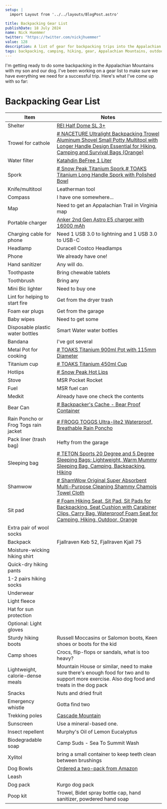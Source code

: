 ```yaml
---
setup: |
  import Layout from '../../layouts/BlogPost.astro'

title: Backpacking Gear List
publishDate: 18 July 2024
name: Nick Huemmer
twitter: "https://twitter.com/nickjhuemmer"
value: 128
description: A list of gear for backpacking trips into the Appalachian Mountains.
tags: backpacking, camping, hiking, gear, Appalachian Mountains, outdoors, nature, backpacking gear list
---
```


I'm getting ready to do some backpacking in the Appalachian Mountains with my son and our dog.  I've been working on a gear list to make sure we have everything we need for a successful trip.  Here's what I've come up with so far:


# Backpacking Gear List


| Item                                 | Notes                                                                                                                                                                                                                                                                                                                                                                                                                                                                                                                                                                                                                                                                                                                                                                                                                                                                                                                                                                                                                                                                                                                                                                                                                                                      |
| ------------------------------------ | ---------------------------------------------------------------------------------------------------------------------------------------------------------------------------------------------------------------------------------------------------------------------------------------------------------------------------------------------------------------------------------------------------------------------------------------------------------------------------------------------------------------------------------------------------------------------------------------------------------------------------------------------------------------------------------------------------------------------------------------------------------------------------------------------------------------------------------------------------------------------------------------------------------------------------------------------------------------------------------------------------------------------------------------------------------------------------------------------------------------------------------------------------------------------------------------------------------------------------------------------------------- |
| Shelter                              | [REI Half Dome SL 3+](https://www.rei.com/product/185633/rei-co-op-half-dome-sl-3-tent-with-footprint)                                                                                                                                                                                                                                                                                                                                                                                                                                                                                                                                                                                                                                                                                                                                                                                                                                                                                                                                                                                                                                                                                                                                                     |
| Trowel for cathole                   | [# NACETURE Ultralight Backpacking Trowel Aluminum Shovel Small Potty Multitool with Longer Handle Design Essential for Hiking, Camping and Survival Bags (Orange)](https://www.amazon.com/NACETURE-Ultralight-Backpacking-Multitool-Essential/dp/B0BJ2KXW6M/ref=sr_1_9?crid=O6I6FGCS18O4&dib=eyJ2IjoiMSJ9.qlBeOgjIMnILUcNPLcdL2zDJnk0cJ9-Aka9HgsBcoH5dgV6EkGsyBruDlSigk6OliIP1PLRXMO2inmTBkN3jyB4doJz2d-brIyfT8hfVj7d0QZGbPqpUO7GBUyW-RnD_-iASzWLcwpHnstQpHh7lAFOchHvHaM8USXfidVv6_RHvFOGNI1njWmMGuOYXRIIL2hPUJBefAGBUkrrhKk7yRjbTMDcATKokhlYRT3cUTvd5_WxbpbcJEo0jmSKS9NCnOKrwgG8OH_2yfHOJhRIGca_14Z6lCR8MXmmfpagB5GM.oteggf-bvs4L9i52A6T0yhkd5_K63x0MMXcQLb9EFyM&dib_tag=se&keywords=backpacking+trowel&qid=1721843445&sprefix=backpacking+trow%2Caps%2C99&sr=8-9)                                                                                                                                                                                                                                                                                                                                                                                                                                                                                       |
| Water filter                         | [Katahdin BeFree 1 Liter](https://www.amazon.com/Katadyn-Membrane-Endurance-Camping-Backpacking/dp/B075X5R67T/ref=sr_1_1?crid=31ZOEZTTQ0ETS&dib=eyJ2IjoiMSJ9._3Q5l3hO3iud-prB3ghY7C11XNf6VR12JcPelValZf9V-SR_iUpqYxXiMsqranovZM01x7Jz3v8_sSZQhis4tY_U29XYMqWN40bOub2WYoYNKzph9LmPbojnf6IKQhr7KJaeuTp4_xF-h-T_FUWQEaT-c_EckvtjgSqVikmyjcH5kqEotzyY55Y2C-d8M99CJPHkKsHz-8yvmtf2zqpTsEbUnB_210Lx4Zo2kaoSUloVbO7APgnffuo3pPVFlFSTateW14f5cwe6qTKOTySXdYjMZ38iM-APJLM3sSN6ZUU.Slg8Md9UmQOmO8B1bydUZZI1a5b288nN0Wd2_DK_xdw&dib_tag=se&keywords=katadyn+water+filter&qid=1721843485&sprefix=kata%2Caps%2C95&sr=8-1)                                                                                                                                                                                                                                                                                                                                                                                                                                                                                                                                                                                                                                               |
| Spork                                | [# Snow Peak Titanium Spork](https://www.amazon.com/Snow-Peak-SCT-004-Titanium-Spork/dp/B000AR2N76/ref=sr_1_1?crid=3G61VAVJNM7HK&dib=eyJ2IjoiMSJ9.-AHmR8uk3bE1XBMa7Qgt3QhRH5uAj9iTEI_5uuvUyqWEyKytsA0rMSsGNWynt2yHVfGLIptv0JSQQKXFyftegFJ-834O9O79_7H3APYctoQF3xFspQEGsdmXVmGgzUrbePClu59rC5X6skbZCEGGR63Ioc68V_qaoG8lzmh6Yf7V7fPrgCeRaAsp_Nylhf6S2_6bsIOgOFhtO_8zRLPblBrnvMUvzdJqCrKFh-8Yga_VQ1l8SOzn9QmUSTRf51xqyBxKdQzN73f-9853RjswzbAfGh2m79MtUx3MIJ2kjvI.dOO4dHpEdhz4Jqx6FmN-A9a3tz3fiKuF7UyA6XPuuaU&dib_tag=se&keywords=Snow%2Bpeak%2Bspork&qid=1721843535&sprefix=snow%2Bpeak%2Bspork%2Caps%2C92&sr=8-1&th=1),[# TOAKS Titanium Long Handle Spork with Polished Bowl](https://www.amazon.com/TOAKS-Titanium-Handle-Spork-Polished/dp/B01M69WHEA/ref=sr_1_1?crid=1UTRXB9D4TI5G&dib=eyJ2IjoiMSJ9.TG8hp3ANsCelYSd8kTOV0HWdPK1_-0JrOD6jrgP6PyvCZuc_D1z-0coLWDHo0qWHgUNFRRiapVLOM6LVV3a6B_yHRolTokO6F56Xh6HnKQhUjlT7YYSCPiMNU8jgDRDiLujdBiUA96FVVPCFk3bKDuIz726pctqusdZfutc0XxvNKb1ENapKi-TkWWttQV1XksxPCs0_dB4cdHogQb2UaeCIbkHpOp-Unjq4PNHdnAl2aGhXrQJWqRxEsDHWjbg0dKBxoukHLd6KpJ2lEJebJK2YiEHjvRNaScnFACDlgas.fjhAphqgFE9hFn9xFp6ADUZVQcxhZMP_V_R6tHl6Pj4&dib_tag=se&keywords=toaks+spork+long&qid=1721410118&sprefix=toakes+spork%2Caps%2C171&sr=8-1) |
| Knife/multitool                      | Leatherman tool                                                                                                                                                                                                                                                                                                                                                                                                                                                                                                                                                                                                                                                                                                                                                                                                                                                                                                                                                                                                                                                                                                                                                                                                                                            |
| Compass                              | I have one somewhere...                                                                                                                                                                                                                                                                                                                                                                                                                                                                                                                                                                                                                                                                                                                                                                                                                                                                                                                                                                                                                                                                                                                                                                                                                                    |
| Map                                  | Need to get an Appalachian Trail in Virginia map                                                                                                                                                                                                                                                                                                                                                                                                                                                                                                                                                                                                                                                                                                                                                                                                                                                                                                                                                                                                                                                                                                                                                                                                           |
| Portable charger                     | [Anker 2nd Gen Astro E5 charger with 16000 mAh](https://www.newegg.com/white-anker-a1208h21-16000-mah-power-bank/p/N82E16875968072)                                                                                                                                                                                                                                                                                                                                                                                                                                                                                                                                                                                                                                                                                                                                                                                                                                                                                                                                                                                                                                                                                                                        |
| Charging cable for phone             | Need 1 USB 3.0 to lightning and 1 USB 3.0 to USB-C                                                                                                                                                                                                                                                                                                                                                                                                                                                                                                                                                                                                                                                                                                                                                                                                                                                                                                                                                                                                                                                                                                                                                                                                         |
| Headlamp                             | Duracell Costco Headlamps                                                                                                                                                                                                                                                                                                                                                                                                                                                                                                                                                                                                                                                                                                                                                                                                                                                                                                                                                                                                                                                                                                                                                                                                                                  |
| Phone                                | We already have one!                                                                                                                                                                                                                                                                                                                                                                                                                                                                                                                                                                                                                                                                                                                                                                                                                                                                                                                                                                                                                                                                                                                                                                                                                                       |
| Hand sanitizer                       | Any will do.                                                                                                                                                                                                                                                                                                                                                                                                                                                                                                                                                                                                                                                                                                                                                                                                                                                                                                                                                                                                                                                                                                                                                                                                                                               |
| Toothpaste                           | Bring chewable tablets                                                                                                                                                                                                                                                                                                                                                                                                                                                                                                                                                                                                                                                                                                                                                                                                                                                                                                                                                                                                                                                                                                                                                                                                                                     |
| Toothbrush                           | Bring any                                                                                                                                                                                                                                                                                                                                                                                                                                                                                                                                                                                                                                                                                                                                                                                                                                                                                                                                                                                                                                                                                                                                                                                                                                                  |
| Mini Bic lighter                     | Need to buy one                                                                                                                                                                                                                                                                                                                                                                                                                                                                                                                                                                                                                                                                                                                                                                                                                                                                                                                                                                                                                                                                                                                                                                                                                                            |
| Lint for helping to start fire       | Get from the dryer trash                                                                                                                                                                                                                                                                                                                                                                                                                                                                                                                                                                                                                                                                                                                                                                                                                                                                                                                                                                                                                                                                                                                                                                                                                                   |
| Foam ear plugs                       | Get from the garage                                                                                                                                                                                                                                                                                                                                                                                                                                                                                                                                                                                                                                                                                                                                                                                                                                                                                                                                                                                                                                                                                                                                                                                                                                        |
| Baby wipes                           | Need to get some                                                                                                                                                                                                                                                                                                                                                                                                                                                                                                                                                                                                                                                                                                                                                                                                                                                                                                                                                                                                                                                                                                                                                                                                                                           |
| Disposable plastic water bottles     | Smart Water water bottles                                                                                                                                                                                                                                                                                                                                                                                                                                                                                                                                                                                                                                                                                                                                                                                                                                                                                                                                                                                                                                                                                                                                                                                                                                  |
| Bandana                              | I've got several                                                                                                                                                                                                                                                                                                                                                                                                                                                                                                                                                                                                                                                                                                                                                                                                                                                                                                                                                                                                                                                                                                                                                                                                                                           |
| Metal Pot for cooking                | [# TOAKS Titanium 900ml Pot with 115mm Diameter](https://www.amazon.com/gp/product/B00JZ1CLE8/ref=ewc_pr_img_15?smid=A2KMN2J7NDBH4R&psc=1)                                                                                                                                                                                                                                                                                                                                                                                                                                                                                                                                                                                                                                                                                                                                                                                                                                                                                                                                                                                                                                                                                                                 |
| Titanium cup                         | [# TOAKS Titanium 450ml Cup](https://www.amazon.com/gp/product/B008NOYQ6E/ref=ewc_pr_img_4?smid=AJSWYKX5ODALO&psc=1)                                                                                                                                                                                                                                                                                                                                                                                                                                                                                                                                                                                                                                                                                                                                                                                                                                                                                                                                                                                                                                                                                                                                       |
| Hotlips                              | [# Snow Peak Hot Lips](https://www.amazon.com/gp/product/B0038WTTVS/ref=ewc_pr_img_1?smid=A3LV44X24WWFVZ&psc=1)                                                                                                                                                                                                                                                                                                                                                                                                                                                                                                                                                                                                                                                                                                                                                                                                                                                                                                                                                                                                                                                                                                                                            |
| Stove                                | MSR Pocket Rocket                                                                                                                                                                                                                                                                                                                                                                                                                                                                                                                                                                                                                                                                                                                                                                                                                                                                                                                                                                                                                                                                                                                                                                                                                                          |
| Fuel                                 | MSR fuel can                                                                                                                                                                                                                                                                                                                                                                                                                                                                                                                                                                                                                                                                                                                                                                                                                                                                                                                                                                                                                                                                                                                                                                                                                                               |
| Medkit                               | Already have one check the contents                                                                                                                                                                                                                                                                                                                                                                                                                                                                                                                                                                                                                                                                                                                                                                                                                                                                                                                                                                                                                                                                                                                                                                                                                        |
| Bear Can                             | [# Backpacker's Cache - Bear Proof Container](https://www.amazon.com/gp/product/B0002ZB5Y8/ref=ewc_pr_img_5?smid=A1LQ759O23Q0NG&psc=1)                                                                                                                                                                                                                                                                                                                                                                                                                                                                                                                                                                                                                                                                                                                                                                                                                                                                                                                                                                                                                                                                                                                     |
| Rain Poncho or Frog Togs rain jacket | [# FROGG TOGGS Ultra-lite2 Waterproof, Breathable Rain Poncho](https://www.amazon.com/gp/product/B007X5Z1S6/ref=ewc_pr_img_7?smid=ATVPDKIKX0DER&psc=1)                                                                                                                                                                                                                                                                                                                                                                                                                                                                                                                                                                                                                                                                                                                                                                                                                                                                                                                                                                                                                                                                                                     |
| Pack liner (trash bag)               | Hefty from the garage                                                                                                                                                                                                                                                                                                                                                                                                                                                                                                                                                                                                                                                                                                                                                                                                                                                                                                                                                                                                                                                                                                                                                                                                                                      |
| Sleeping bag                         | [# TETON Sports 20 Degree and 5 Degree Sleeping Bags; Lightweight, Warm Mummy Sleeping Bag, Camping, Backpacking, Hiking](https://www.amazon.com/gp/product/B00TZRPQFI/ref=ewc_pr_img_9?smid=ATVPDKIKX0DER&th=1&psc=1)                                                                                                                                                                                                                                                                                                                                                                                                                                                                                                                                                                                                                                                                                                                                                                                                                                                                                                                                                                                                                                     |
| Shamwow                              | [# ShamWow Original Super Absorbent Multi-Purpose Cleaning Shammy Chamois Towel Cloth](https://www.amazon.com/gp/product/B07CND4MCC/ref=ewc_pr_img_6?smid=A3V82L5X66LGPJ&psc=1)                                                                                                                                                                                                                                                                                                                                                                                                                                                                                                                                                                                                                                                                                                                                                                                                                                                                                                                                                                                                                                                                            |
| Sit pad                              | [# Foam Hiking Seat, Sit Pad, Sit Pads for Backpacking, Seat Cushion with Carabiner Clips, Carry Bag, Waterproof Foam Seat for Camping, Hiking, Outdoor, Orange](https://www.amazon.com/gp/product/B0CFHKL8K3/ref=ewc_pr_img_2?smid=A12E06UGFD0YZK&psc=1)                                                                                                                                                                                                                                                                                                                                                                                                                                                                                                                                                                                                                                                                                                                                                                                                                                                                                                                                                                                                  |
| Extra pair of wool socks             |                                                                                                                                                                                                                                                                                                                                                                                                                                                                                                                                                                                                                                                                                                                                                                                                                                                                                                                                                                                                                                                                                                                                                                                                                                                            |
| Backpack                             | Fjallraven Keb 52, Fjallraven Kjall 75                                                                                                                                                                                                                                                                                                                                                                                                                                                                                                                                                                                                                                                                                                                                                                                                                                                                                                                                                                                                                                                                                                                                                                                                                     |
| Moisture-wicking hiking shirt        |                                                                                                                                                                                                                                                                                                                                                                                                                                                                                                                                                                                                                                                                                                                                                                                                                                                                                                                                                                                                                                                                                                                                                                                                                                                            |
| Quick-dry hiking pants               |                                                                                                                                                                                                                                                                                                                                                                                                                                                                                                                                                                                                                                                                                                                                                                                                                                                                                                                                                                                                                                                                                                                                                                                                                                                            |
| 1-2 pairs hiking socks               |                                                                                                                                                                                                                                                                                                                                                                                                                                                                                                                                                                                                                                                                                                                                                                                                                                                                                                                                                                                                                                                                                                                                                                                                                                                            |
| Underwear                            |                                                                                                                                                                                                                                                                                                                                                                                                                                                                                                                                                                                                                                                                                                                                                                                                                                                                                                                                                                                                                                                                                                                                                                                                                                                            |
| Light fleece                         |                                                                                                                                                                                                                                                                                                                                                                                                                                                                                                                                                                                                                                                                                                                                                                                                                                                                                                                                                                                                                                                                                                                                                                                                                                                            |
| Hat for sun protection               |                                                                                                                                                                                                                                                                                                                                                                                                                                                                                                                                                                                                                                                                                                                                                                                                                                                                                                                                                                                                                                                                                                                                                                                                                                                            |
| Optional: Light gloves               |                                                                                                                                                                                                                                                                                                                                                                                                                                                                                                                                                                                                                                                                                                                                                                                                                                                                                                                                                                                                                                                                                                                                                                                                                                                            |
| Sturdy hiking boots                  | Russell Moccasins or Salomon boots, Keen shoes or boots for the kid                                                                                                                                                                                                                                                                                                                                                                                                                                                                                                                                                                                                                                                                                                                                                                                                                                                                                                                                                                                                                                                                                                                                                                                        |
| Camp shoes                           | Crocs, flip-flops or sandals, what is too heavy?                                                                                                                                                                                                                                                                                                                                                                                                                                                                                                                                                                                                                                                                                                                                                                                                                                                                                                                                                                                                                                                                                                                                                                                                           |
| Lightweight, calorie-dense meals     | Mountain House or similar, need to make sure there's enough food for two and to support more exercise. Also dog food and treats in the dog pack                                                                                                                                                                                                                                                                                                                                                                                                                                                                                                                                                                                                                                                                                                                                                                                                                                                                                                                                                                                                                                                                                                            |
| Snacks                               | Nuts and dried fruit                                                                                                                                                                                                                                                                                                                                                                                                                                                                                                                                                                                                                                                                                                                                                                                                                                                                                                                                                                                                                                                                                                                                                                                                                                       |
| Emergency whistle                    | Gotta find two                                                                                                                                                                                                                                                                                                                                                                                                                                                                                                                                                                                                                                                                                                                                                                                                                                                                                                                                                                                                                                                                                                                                                                                                                                             |
| Trekking poles                       | [Cascade Mountain](https://www.amazon.com/gp/product/B01L2HYPNW/ref=ppx_yo_dt_b_search_asin_title?ie=UTF8&psc=1)                                                                                                                                                                                                                                                                                                                                                                                                                                                                                                                                                                                                                                                                                                                                                                                                                                                                                                                                                                                                                                                                                                                                           |
| Sunscreen                            | Use a mineral-based one.                                                                                                                                                                                                                                                                                                                                                                                                                                                                                                                                                                                                                                                                                                                                                                                                                                                                                                                                                                                                                                                                                                                                                                                                                                   |
| Insect repellent                     | Murphy's Oil of Lemon Eucalyptus                                                                                                                                                                                                                                                                                                                                                                                                                                                                                                                                                                                                                                                                                                                                                                                                                                                                                                                                                                                                                                                                                                                                                                                                                           |
| Biodegradable soap                   | Camp Suds - Sea To Summit Wash                                                                                                                                                                                                                                                                                                                                                                                                                                                                                                                                                                                                                                                                                                                                                                                                                                                                                                                                                                                                                                                                                                                                                                                                                             |
| Xylitol                              | bring a small container to keep teeth clean between brushings                                                                                                                                                                                                                                                                                                                                                                                                                                                                                                                                                                                                                                                                                                                                                                                                                                                                                                                                                                                                                                                                                                                                                                                              |
| Dog Bowls                            | [Ordered a two-pack from Amazon](https://www.amazon.com/gp/product/B0BCS7SD8B/ref=ewc_pr_img_4?smid=A1ID36P4IX52ZW&psc=1)                                                                                                                                                                                                                                                                                                                                                                                                                                                                                                                                                                                                                                                                                                                                                                                                                                                                                                                                                                                                                                                                                                                                  |
| Leash                                |                                                                                                                                                                                                                                                                                                                                                                                                                                                                                                                                                                                                                                                                                                                                                                                                                                                                                                                                                                                                                                                                                                                                                                                                                                                            |
| Dog pack                             | Kurgo dog pack                                                                                                                                                                                                                                                                                                                                                                                                                                                                                                                                                                                                                                                                                                                                                                                                                                                                                                                                                                                                                                                                                                                                                                                                                                             |
| Poop kit                             | Trowel, Bidet spray bottle cap, hand sanitizer, powdered hand soap                                                                                                                                                                                                                                                                                                                                                                                                                                                                                                                                                                                                                                                                                                                                                                                                                                                                                                                                                                                                                                                                                                                                                                                         |
